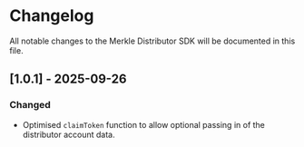 # Changelog

All notable changes to the Merkle Distributor SDK will be documented in this file.

## [1.0.1] - 2025-09-26

### Changed

- Optimised `claimToken` function to allow optional passing in of the distributor account data.
